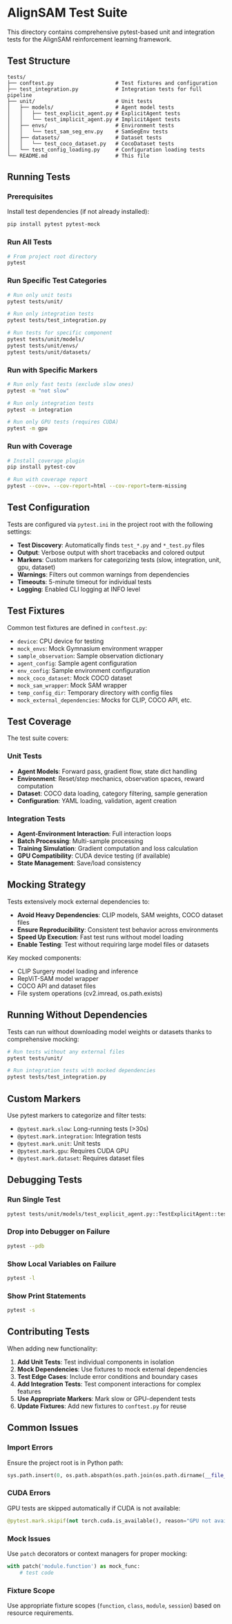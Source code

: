 # AlignSAM Test Suite

This directory contains comprehensive pytest-based unit and integration tests for the AlignSAM reinforcement learning framework.

## Test Structure

```
tests/
├── conftest.py                    # Test fixtures and configuration
├── test_integration.py            # Integration tests for full pipeline
├── unit/                          # Unit tests
│   ├── models/                    # Agent model tests
│   │   ├── test_explicit_agent.py # ExplicitAgent tests
│   │   └── test_implicit_agent.py # ImplicitAgent tests
│   ├── envs/                      # Environment tests
│   │   └── test_sam_seg_env.py    # SamSegEnv tests
│   ├── datasets/                  # Dataset tests
│   │   └── test_coco_dataset.py   # CocoDataset tests
│   └── test_config_loading.py     # Configuration loading tests
└── README.md                      # This file
```

## Running Tests

### Prerequisites

Install test dependencies (if not already installed):
```bash
pip install pytest pytest-mock
```

### Run All Tests

```bash
# From project root directory
pytest
```

### Run Specific Test Categories

```bash
# Run only unit tests
pytest tests/unit/

# Run only integration tests
pytest tests/test_integration.py

# Run tests for specific component
pytest tests/unit/models/
pytest tests/unit/envs/
pytest tests/unit/datasets/
```

### Run with Specific Markers

```bash
# Run only fast tests (exclude slow ones)
pytest -m "not slow"

# Run only integration tests
pytest -m integration

# Run only GPU tests (requires CUDA)
pytest -m gpu
```

### Run with Coverage

```bash
# Install coverage plugin
pip install pytest-cov

# Run with coverage report
pytest --cov=. --cov-report=html --cov-report=term-missing
```

## Test Configuration

Tests are configured via `pytest.ini` in the project root with the following settings:

- **Test Discovery**: Automatically finds `test_*.py` and `*_test.py` files
- **Output**: Verbose output with short tracebacks and colored output
- **Markers**: Custom markers for categorizing tests (slow, integration, unit, gpu, dataset)
- **Warnings**: Filters out common warnings from dependencies
- **Timeouts**: 5-minute timeout for individual tests
- **Logging**: Enabled CLI logging at INFO level

## Test Fixtures

Common test fixtures are defined in `conftest.py`:

- `device`: CPU device for testing
- `mock_envs`: Mock Gymnasium environment wrapper
- `sample_observation`: Sample observation dictionary
- `agent_config`: Sample agent configuration
- `env_config`: Sample environment configuration
- `mock_coco_dataset`: Mock COCO dataset
- `mock_sam_wrapper`: Mock SAM wrapper
- `temp_config_dir`: Temporary directory with config files
- `mock_external_dependencies`: Mocks for CLIP, COCO API, etc.

## Test Coverage

The test suite covers:

### Unit Tests
- **Agent Models**: Forward pass, gradient flow, state dict handling
- **Environment**: Reset/step mechanics, observation spaces, reward computation
- **Dataset**: COCO data loading, category filtering, sample generation
- **Configuration**: YAML loading, validation, agent creation

### Integration Tests
- **Agent-Environment Interaction**: Full interaction loops
- **Batch Processing**: Multi-sample processing
- **Training Simulation**: Gradient computation and loss calculation
- **GPU Compatibility**: CUDA device testing (if available)
- **State Management**: Save/load consistency

## Mocking Strategy

Tests extensively mock external dependencies to:
- **Avoid Heavy Dependencies**: CLIP models, SAM weights, COCO dataset files
- **Ensure Reproducibility**: Consistent test behavior across environments
- **Speed Up Execution**: Fast test runs without model loading
- **Enable Testing**: Test without requiring large model files or datasets

Key mocked components:
- CLIP Surgery model loading and inference
- RepViT-SAM model wrapper
- COCO API and dataset files
- File system operations (cv2.imread, os.path.exists)

## Running Without Dependencies

Tests can run without downloading model weights or datasets thanks to comprehensive mocking:

```bash
# Run tests without any external files
pytest tests/unit/

# Run integration tests with mocked dependencies
pytest tests/test_integration.py
```

## Custom Markers

Use pytest markers to categorize and filter tests:

- `@pytest.mark.slow`: Long-running tests (>30s)
- `@pytest.mark.integration`: Integration tests
- `@pytest.mark.unit`: Unit tests
- `@pytest.mark.gpu`: Requires CUDA GPU
- `@pytest.mark.dataset`: Requires dataset files

## Debugging Tests

### Run Single Test
```bash
pytest tests/unit/models/test_explicit_agent.py::TestExplicitAgent::test_init -v
```

### Drop into Debugger on Failure
```bash
pytest --pdb
```

### Show Local Variables on Failure
```bash
pytest -l
```

### Show Print Statements
```bash
pytest -s
```

## Contributing Tests

When adding new functionality:

1. **Add Unit Tests**: Test individual components in isolation
2. **Mock Dependencies**: Use fixtures to mock external dependencies
3. **Test Edge Cases**: Include error conditions and boundary cases
4. **Add Integration Tests**: Test component interactions for complex features
5. **Use Appropriate Markers**: Mark slow or GPU-dependent tests
6. **Update Fixtures**: Add new fixtures to `conftest.py` for reuse

## Common Issues

### Import Errors
Ensure the project root is in Python path:
```python
sys.path.insert(0, os.path.abspath(os.path.join(os.path.dirname(__file__), '../')))
```

### CUDA Errors  
GPU tests are skipped automatically if CUDA is not available:
```python
@pytest.mark.skipif(not torch.cuda.is_available(), reason="GPU not available")
```

### Mock Issues
Use `patch` decorators or context managers for proper mocking:
```python
with patch('module.function') as mock_func:
    # test code
```

### Fixture Scope
Use appropriate fixture scopes (`function`, `class`, `module`, `session`) based on resource requirements.